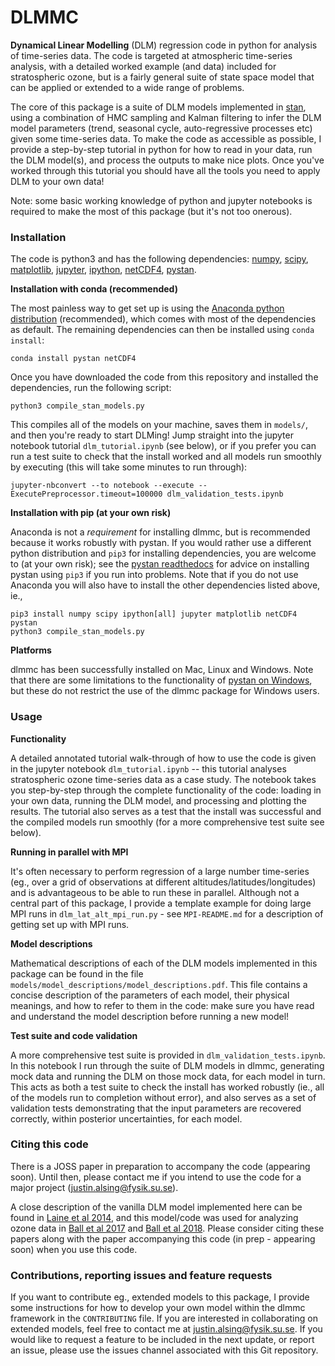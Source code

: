 # DLMMC

**Dynamical Linear Modelling** (DLM) regression code in python for analysis of time-series data. The code is targeted at atmospheric time-series analysis, with a detailed worked example (and data) included for stratospheric ozone, but is a fairly general suite of state space model that can be applied or extended to a wide range of problems.

The core of this package is a suite of DLM models implemented in [stan](https://mc-stan.org), using a combination of HMC sampling and Kalman filtering to infer the DLM model parameters (trend, seasonal cycle, auto-regressive processes etc) given some time-series data. To make the code as accessible as possible, I provide a step-by-step tutorial in python for how to read in your data, run the DLM model(s), and process the outputs to make nice plots. Once you've worked through this tutorial you should have all the tools you need to apply DLM to your own data!

Note: some basic working knowledge of python and jupyter notebooks is required to make the most of this package (but it's not too onerous).

### Installation

The code is python3 and has the following dependencies: [numpy](http://www.numpy.org), [scipy](https://www.scipy.org), [matplotlib](https://matplotlib.org), [jupyter](https://jupyter.org/install), [ipython](https://ipython.org/install.html), [netCDF4](https://pypi.org/project/netcdf/), [pystan](https://pystan.readthedocs.io/en/latest/).

**Installation with conda (recommended)**

The most painless way to get set up is using the [Anaconda python distribution](https://www.anaconda.com/distribution/) (recommended), which comes with most of the dependencies as default. The remaining dependencies can then be installed using `conda install`:

`conda install pystan netCDF4`

Once you have downloaded the code from this repository and installed the dependencies, run the following script:

`python3 compile_stan_models.py`

This compiles all of the models on your machine, saves them in `models/`, and then you're ready to start DLMing! Jump straight into the jupyter notebook tutorial `dlm_tutorial.ipynb` (see below), or if you prefer you can run a test suite to check that the install worked and all models run smoothly by executing (this will take some minutes to run through):

`jupyter-nbconvert --to notebook --execute --ExecutePreprocessor.timeout=100000 dlm_validation_tests.ipynb`

**Installation with pip (at your own risk)**

Anaconda is not a _requirement_ for installing dlmmc, but is recommended because it works robustly with pystan. If you would rather use a different python distribution and `pip3` for installing dependencies, you are welcome to (at your own risk); see the [pystan readthedocs](https://pystan.readthedocs.io/en/latest/installation_beginner.html) for advice on installing pystan using `pip3` if you run into problems. Note that if you do not use Anaconda you will also have to install the other dependencies listed above, ie., 

`pip3 install numpy scipy ipython[all] jupyter matplotlib netCDF4 pystan`</br>
`python3 compile_stan_models.py`

**Platforms** 

dlmmc has been successfully installed on Mac, Linux and Windows. Note that there are some limitations to the functionality of [pystan on Windows](https://pystan.readthedocs.io/en/latest/windows.html), but these do not restrict the use of the dlmmc package for Windows users.

### Usage

**Functionality**

A detailed annotated tutorial walk-through of how to use the code is given in the jupyter notebook `dlm_tutorial.ipynb` -- this tutorial analyses stratospheric ozone time-series data as a case study. The notebook takes you step-by-step through the complete functionality of the code: loading in your own data, running the DLM model, and processing and plotting the results. The tutorial also serves as a test that the install was successful and the compiled models run smoothly (for a more comprehensive test suite see below).

**Running in parallel with MPI**

It's often necessary to perform regression of a large number time-series (eg., over a grid of observations at different altitudes/latitudes/longitudes) and is advantageous to be able to run these in parallel. Although not a central part of this package, I provide a template example for doing large MPI runs in `dlm_lat_alt_mpi_run.py` - see `MPI-README.md` for a description of getting set up with MPI runs.

**Model descriptions**

Mathematical descriptions of each of the DLM models implemented in this package can be found in the file `models/model_descriptions/model_descriptions.pdf`. This file contains a concise description of the parameters of each model, their physical meanings, and how to refer to them in the code: make sure you have read and understand the model description before running a new model!

**Test suite and code validation**

A more comprehensive test suite is provided in `dlm_validation_tests.ipynb`. In this notebook I run through the suite of DLM models in dlmmc, generating mock data and running the DLM on those mock data, for each model in turn. This acts as both a test suite to check the install has worked robustly (ie., all of the models run to completion without error), and also serves as a set of validation tests demonstrating that the input parameters are recovered correctly, within posterior uncertainties, for each model.

### Citing this code

There is a JOSS paper in preparation to accompany the code (appearing soon). Until then, please contact me if you intend to use the code for a major project (justin.alsing@fysik.su.se).

A close description of the vanilla DLM model implemented here can be found in [Laine et al 2014](https://www.atmos-chem-phys.net/14/9707/2014/acp-14-9707-2014.pdf), and this model/code was used for analyzing ozone data in [Ball et al 2017](https://www.research-collection.ethz.ch/handle/20.500.11850/202027) and [Ball et al 2018](https://www.atmos-chem-phys.net/18/1379/2018/acp-18-1379-2018.html). Please consider citing these papers along with the paper accompanying this code (in prep - appearing soon) when you use this code.

### Contributions, reporting issues and feature requests

If you want to contribute eg., extended models to this package, I provide some instructions for how to develop your own model within the dlmmc framework in the `CONTRIBUTING` file. If you are interested in collaborating on extended models, feel free to contact me at justin.alsing@fysik.su.se. If you would like to request a feature to be included in the next update, or report an issue, please use the issues channel associated with this Git repository.

